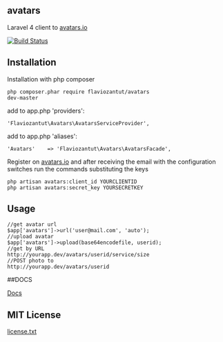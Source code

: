 ## avatars

Laravel 4 client to [avatars.io](http://avatars.io)


[![Build Status](https://travis-ci.org/flaviozantut/avatars.png?branch=master)](undefined)


## Installation

Installation with php composer

    php composer.phar require flaviozantut/avatars
    dev-master

add to app.php 'providers':

    'Flaviozantut\Avatars\AvatarsServiceProvider',

add to app.php 'aliases':

    'Avatars'    => 'Flaviozantut\Avatars\AvatarsFacade',

   Register on [avatars.io](http://avatars.io) and after receiving the email with the configuration switches run the commands substituting the keys


    php artisan avatars:client_id YOURCLIENTID
    php artisan avatars:secret_key YOURSECRETKEY



## Usage

    //get avatar url
    $app['avatars']->url('user@mail.com', 'auto');
    //upload avatar
    $app['avatars']->upload(base64encodefile, userid);
    //get by URL
    http://yourapp.dev/avatars/userid/service/size
    //POST photo to
    http://yourapp.dev/avatars/userid

##DOCS

 [Docs](http://flaviozantut.github.com/avatars/build/docs/index.html)


## MIT License

  [license.txt](/flaviozantut/avatars/blob/master/license.txt)
